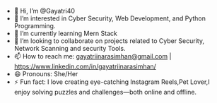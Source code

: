 - 👋 Hi, I’m @Gayatri40
- 👀 I’m interested in Cyber Security, Web Development, and Python Programming.
- 🌱 I’m currently learning Mern Stack
- 💞️ I’m looking to collaborate on projects related to Cyber Security, Network Scanning and security Tools.
- 📫 How to reach me: gayatriinarasimhan@gmail.com | https://www.linkedin.com/in/gayatriinarasimhan/
- 😄 Pronouns: She/Her
- ⚡ Fun fact: I love creating eye-catching Instagram Reels,Pet Lover,I enjoy solving puzzles and challenges—both online and offline.               

